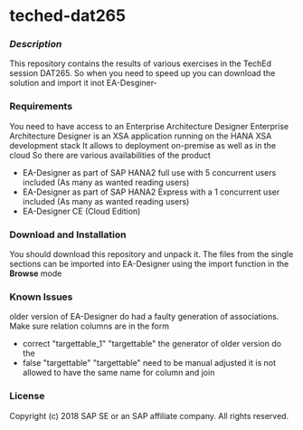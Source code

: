 # teched-dat265
### *Description*
This repository contains the results of various exercises in the TechEd session DAT265.
So when you need to speed up you can download the solution and import it inot EA-Desginer-

### Requirements
You need to have access to an Enterprise Architecture Designer
Enterprise Architecture Designer is an XSA application running on the HANA XSA development stack
It allows to deployment on-premise as well as in the cloud
So there are various availabilities of the product
- EA-Designer as part of SAP HANA2 full use with 5 concurrent users included (As many as wanted reading users)
- EA-Designer as part of SAP HANA2 Express with a 1 concurrent user included (As many as wanted reading users)
- EA-Designer CE (Cloud Edition) 
### Download and Installation
You should download this repository and unpack it.
The files from the single sections can be imported into EA-Designer using the import function in the **Browse** mode
### Known Issues
older version of EA-Designer do had a faulty generation of associations. Make sure relation columns are in the form
 - correct  "targettable_1" "targettable"   the generator of older version do the 
 - false  "targettable"   "targettable"   need to be manual adjusted
it is not allowed to have the same name for column and join


### License
Copyright (c) 2018 SAP SE or an SAP affiliate company. All rights reserved.
